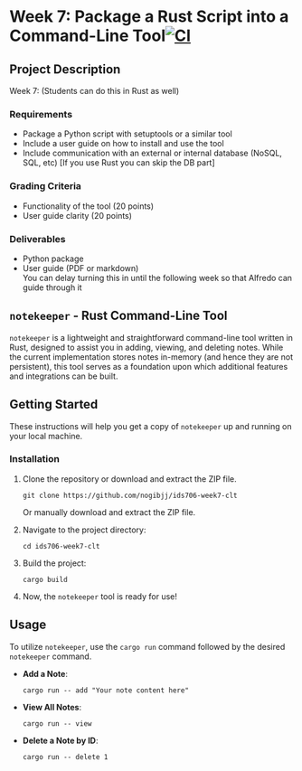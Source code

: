 # Week 7: Package a Rust Script into a Command-Line Tool[![CI](https://github.com/nogibjj/ids706-week7-clt/actions/workflows/ci.yml/badge.svg)](https://github.com/nogibjj/ids706-week7-clt/actions/workflows/ci.yml)

## Project Description

Week 7:  (Students can do this in Rust as well)  
### Requirements 
- Package a Python script with setuptools or a similar tool
- Include a user guide on how to install and use the tool
- Include communication with an external or internal database (NoSQL, SQL, etc) [If you use Rust you can skip the DB part]
### Grading Criteria 
- Functionality of the tool (20 points)
- User guide clarity (20 points)    
### Deliverables     
- Python package
- User guide (PDF or markdown)  
You can delay turning this in until the following week so that Alfredo can guide through it

## `notekeeper` - Rust Command-Line Tool

`notekeeper` is a lightweight and straightforward command-line tool written in Rust, designed to assist you in adding, viewing, and deleting notes. While the current implementation stores notes in-memory (and hence they are not persistent), this tool serves as a foundation upon which additional features and integrations can be built.

## Getting Started

These instructions will help you get a copy of `notekeeper` up and running on your local machine.

### Installation

1. Clone the repository or download and extract the ZIP file.
   ```
   git clone https://github.com/nogibjj/ids706-week7-clt
   ```
   Or manually download and extract the ZIP file.

2. Navigate to the project directory:
   ```
   cd ids706-week7-clt
   ```

3. Build the project:
   ```
   cargo build
   ```

4. Now, the `notekeeper` tool is ready for use!

## Usage

To utilize `notekeeper`, use the `cargo run` command followed by the desired `notekeeper` command.

- **Add a Note**:
  ```
  cargo run -- add "Your note content here"
  ```

- **View All Notes**:
  ```
  cargo run -- view
  ```

- **Delete a Note by ID**:
  ```
  cargo run -- delete 1
  ```